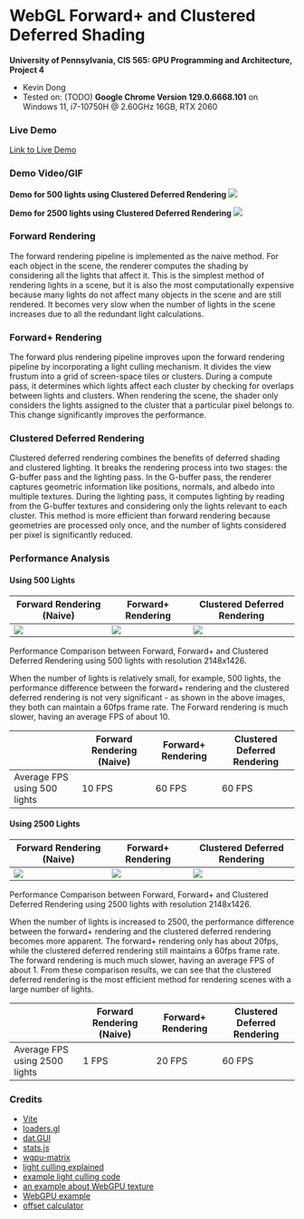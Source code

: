 WebGL Forward+ and Clustered Deferred Shading
======================

**University of Pennsylvania, CIS 565: GPU Programming and Architecture, Project 4**

* Kevin Dong
* Tested on: (TODO) **Google Chrome Version 129.0.6668.101** on
  Windows 11, i7-10750H @ 2.60GHz 16GB, RTX 2060

### Live Demo

[Link to Live Demo](https://kleokhov.github.io/Project4-WebGPU-Forward-Plus-and-Clustered-Deferred/)

### Demo Video/GIF

**Demo for 500 lights using Clustered Deferred Rendering**
![](img/img4.gif)

**Demo for 2500 lights using Clustered Deferred Rendering**
![](img/img3.gif)

### Forward Rendering
The forward rendering pipeline is implemented as the naive method. For each object in the scene, the renderer computes 
the shading by considering all the lights that affect it. This is the simplest method of rendering lights in a scene, 
but it is also the most computationally expensive because many lights do not affect many objects in the scene and are 
still rendered. It becomes very slow when the number of lights in the scene increases due to all the redundant light 
calculations.

### Forward+ Rendering
The forward plus rendering pipeline improves upon the forward rendering pipeline by incorporating a light culling 
mechanism.  It divides the view frustum into a grid of screen-space tiles or clusters. During a compute pass, it 
determines which lights affect each cluster by checking for overlaps between lights and clusters. When rendering the 
scene, the shader only considers the lights assigned to the cluster that a particular pixel belongs to. This change 
significantly improves the performance.

### Clustered Deferred Rendering
Clustered deferred rendering combines the benefits of deferred shading and clustered lighting. It breaks the rendering 
process into two stages: the G-buffer pass and the lighting pass. In the G-buffer pass, the renderer captures geometric 
information like positions, normals, and albedo into multiple textures. During the lighting pass, it computes lighting 
by reading from the G-buffer textures and considering only the lights relevant to each cluster. This method is more 
efficient than forward rendering because geometries are processed only once, and the number of lights considered per 
pixel is significantly reduced.

### Performance Analysis
#### Using 500 Lights
| Forward Rendering (Naive) | Forward+ Rendering       | Clustered Deferred Rendering |
|---------------------------|--------------------------|------------------------------|
| ![](img/naive.gif)        | ![](img/forwardPlus.gif) | ![](img/deferred.gif)        |

Performance Comparison between Forward, Forward+ and Clustered Deferred Rendering using 500 lights with
resolution 2148x1426.

When the number of lights is relatively small, for example, 500 lights, the performance difference between the forward+ 
rendering and the clustered deferred rendering is not very significant - as shown in the above images, they both can 
maintain a 60fps frame rate. The Forward rendering is much slower, having an average FPS of about 10.

|                              | Forward Rendering (Naive) | Forward+ Rendering | Clustered Deferred Rendering |
|------------------------------|---------------------------|--------------------|------------------------------|
| Average FPS using 500 lights | 10 FPS                    | 60 FPS             | 60 FPS                       |

#### Using 2500 Lights
| Forward Rendering (Naive) | Forward+ Rendering        | Clustered Deferred Rendering |
|---------------------------|---------------------------|------------------------------|
| ![](img/naive2.gif)       | ![](img/forwardPlus2.gif) | ![](img/deferred2.gif)       |

Performance Comparison between Forward, Forward+ and Clustered Deferred Rendering using 2500 lights with
resolution 2148x1426.

When the number of lights is increased to 2500, the performance difference between the forward+ rendering and the 
clustered deferred rendering becomes more apparent. The forward+ rendering only has about 20fps, while the clustered 
deferred rendering still maintains a 60fps frame rate. The forward rendering is much much slower, having an average FPS 
of about 1. From these comparison results, we can see that the clustered deferred rendering is the most efficient 
method for rendering scenes with a large number of lights.

|                               | Forward Rendering (Naive) | Forward+ Rendering | Clustered Deferred Rendering |
|-------------------------------|---------------------------|--------------------|------------------------------|
| Average FPS using 2500 lights |  1 FPS                    | 20 FPS             | 60 FPS                       |

### Credits

- [Vite](https://vitejs.dev/)
- [loaders.gl](https://loaders.gl/)
- [dat.GUI](https://github.com/dataarts/dat.gui)
- [stats.js](https://github.com/mrdoob/stats.js)
- [wgpu-matrix](https://github.com/greggman/wgpu-matrix)
- [light culling explained](https://www.aortiz.me/2018/12/21/CG.html)
- [example light culling code](https://github.com/Angelo1211/HybridRenderingEngine/blob/master/assets/shaders/ComputeShaders/clusterShader.comp)
- [an example about WebGPU texture](https://webgpufundamentals.org/webgpu/lessons/webgpu-textures.html)
- [WebGPU example](https://webgpu.github.io/webgpu-samples/?sample=texturedCube)
- [offset calculator](https://webgpufundamentals.org/webgpu/lessons/resources/wgsl-offset-computer.html#)
